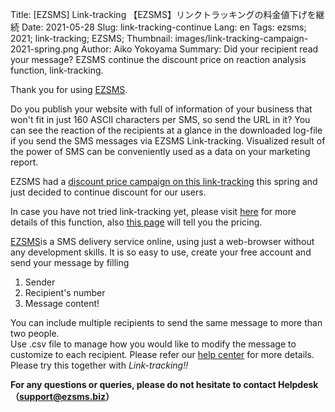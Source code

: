 Title: [EZSMS] Link-tracking 【EZSMS】リンクトラッキングの料金値下げを継続
Date: 2021-05-28
Slug: link-tracking-continue
Lang: en
Tags: ezsms; 2021; link-tracking; EZSMS;
Thumbnail: images/link-tracking-campaign-2021-spring.png
Author: Aiko Yokoyama
Summary: Did your recipient read your message? EZSMS continue the discount price on reaction analysis function, link-tracking.

Thank you for using [EZSMS](https://www.ezsms.biz/).

Do you publish your website with full of information of your business
that won't fit in just 160 ASCII characters per SMS, so send the URL in it?
You can see the reaction of the recipients at a glance in the downloaded log-file
if you send the SMS messages via EZSMS Link-tracking.
Visualized result of the power of SMS can be conveniently used as a data on your marketing report.

EZSMS had a [discount price campaign on this link-tracking](https://blog.xoxzo.com/en/2021/03/29/2021-spring-campain/)
this spring and just decided to continue discount for our users.

In case you have not tried link-tracking yet, please visit
[here](https://help.xoxzo.com/en/ezsms-sms-delivery-service/articles/link-tracking-feature/)
for more details of this function, also [this page](https://www.ezsms.biz/en/faq/price/) will tell you the pricing.

[EZSMS](https://www.ezsms.biz/)is a SMS delivery service online, 
using just a web-browser without any development skills. 
It is so easy to use, create your free account and send your message by filling <br>
1. Sender
2. Recipient's number 
3. Message content! 

You can include multiple recipients to send the same message to more than two people. <br>
Use .csv file to manage how you would like to modify the message to customize to each recipient. Please refer our [help center](https://help.xoxzo.com/ezsms-sms-delivery-service/articles/how-to-send-with-customised-csv/)
for more details. Please try this together with _Link-tracking!!_

**For any questions or queries, please do not hesitate to contact Helpdesk（support@ezsms.biz）**

